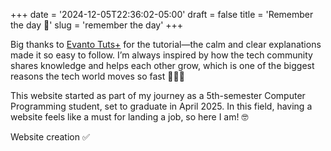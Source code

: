 +++
date = '2024-12-05T22:36:02-05:00'
draft = false
title = 'Remember the day 🚩'
slug = 'remember the day'
+++

Big thanks to [Evanto Tuts+](https://youtu.be/hjD9jTi_DQ4?si=JGRKfm6NdYqnawmY) for the tutorial—the calm and clear explanations made it so easy to follow. I’m always inspired by how the tech community shares knowledge and helps each other grow, which is one of the biggest reasons the tech world moves so fast 🏃‍♂️💨

This website started as part of my journey as a 5th-semester Computer Programming student, set to graduate in April 2025. In this field, having a website feels like a must for landing a job, so here I am! 🤓

Website creation ✅


